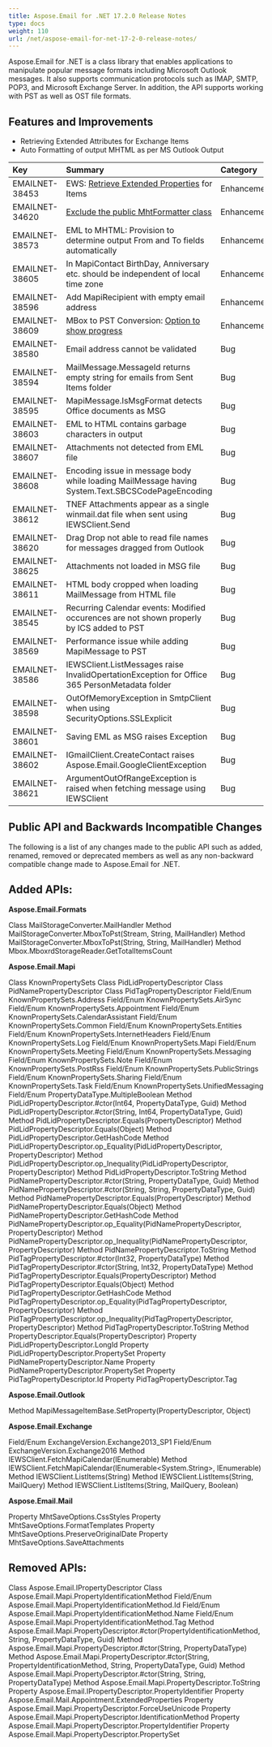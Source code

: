 ```yaml
---
title: Aspose.Email for .NET 17.2.0 Release Notes
type: docs
weight: 110
url: /net/aspose-email-for-net-17-2-0-release-notes/
---
```


Aspose.Email for .NET is a class library that enables applications to manipulate popular message formats including Microsoft Outlook messages. It also supports communication protocols such as IMAP, SMTP, POP3, and Microsoft Exchange Server. In addition, the API supports working with PST as well as OST file formats.
## **Features and Improvements**
- Retrieving Extended Attributes for Exchange Items
- Auto Formatting of output MHTML as per MS Outlook Output



|**Key**|**Summary**|**Category**|
| :- | :- | :- |
|EMAILNET-38453|EWS: [Retrieve Extended Properties](https://docs.asposeptyltd.com/display/emailnet/Working+with+Calendar+Items+on+Exchange+Server#WorkingwithCalendarItemsonExchangeServer-https://docs.aspose.com/display/emailnet/Working+with+Calendar+Items+on+Exchange+Server#WorkingwithCalendarItemsonExchangeServer-RetrievingExtendedAttributesInformationfromCalendarItems) for Items|Enhancement|
|EMAILNET-34620|[Exclude the public MhtFormatter class](/email/net/loading-and-saving-message/#loadingandsavingmessage-renderingcalendareventswhileconvertingtomhtml)|Enhancement|
|EMAILNET-38573|EML to MHTML: Provision to determine output From and To fields automatically|Enhancement|
|EMAILNET-38605|In MapiContact BirthDay, Anniversary etc. should be independent of local time zone|Enhancement|
|EMAILNET-38596|Add MapiRecipient with empty email address|Enhancement|
|EMAILNET-38609|MBox to PST Conversion: [Option to show progress](/email/net/programming-with-thunderbird/#programmingwiththunderbird-gettingtotalnumberofmessagesfrommboxfile)|Enhancement|
|EMAILNET-38580|Email address cannot be validated|Bug|
|EMAILNET-38594|MailMessage.MessageId returns empty string for emails from Sent Items folder|Bug|
|EMAILNET-38595|MapiMessage.IsMsgFormat detects Office documents as MSG|Bug|
|EMAILNET-38603|EML to HTML contains garbage characters in output|Bug|
|EMAILNET-38607|Attachments not detected from EML file|Bug|
|EMAILNET-38608|Encoding issue in message body while loading MailMessage having System.Text.SBCSCodePageEncoding|Bug|
|EMAILNET-38612|TNEF Attachments appear as a single winmail.dat file when sent using IEWSClient.Send|Bug|
|EMAILNET-38620|Drag Drop not able to read file names for messages dragged from Outlook|Bug|
|EMAILNET-38625|Attachments not loaded in MSG file|Bug|
|EMAILNET-38611|HTML body cropped when loading MailMessage from HTML file|Bug|
|EMAILNET-38545|Recurring Calendar events: Modified occurences are not shown properly by ICS added to PST|Bug|
|EMAILNET-38569|Performance issue while adding MapiMessage to PST|Bug|
|EMAILNET-38586|IEWSClient.ListMessages raise InvalidOpertationException for Office 365 PersonMetadata folder|Bug|
|EMAILNET-38598|OutOfMemoryException in SmtpClient when using SecurityOptions.SSLExplicit|Bug|
|EMAILNET-38601|Saving EML as MSG raises Exception|Bug|
|EMAILNET-38602|IGmailClient.CreateContact raises Aspose.Email.GoogleClientException|Bug|
|EMAILNET-38621|ArgumentOutOfRangeException is raised when fetching message using IEWSClient|Bug|
## **Public API and Backwards Incompatible Changes**
The following is a list of any changes made to the public API such as added, renamed, removed or deprecated members as well as any non-backward compatible change made to Aspose.Email for .NET.
## **Added APIs:**
**Aspose.Email.Formats**

Class MailStorageConverter.MailHandler
Method MailStorageConverter.MboxToPst(Stream, String, MailHandler)
Method MailStorageConverter.MboxToPst(String, String, MailHandler)
Method Mbox.MboxrdStorageReader.GetTotalItemsCount

**Aspose.Email.Mapi**

Class KnownPropertySets
Class PidLidPropertyDescriptor
Class PidNamePropertyDescriptor
Class PidTagPropertyDescriptor
Field/Enum KnownPropertySets.Address
Field/Enum KnownPropertySets.AirSync
Field/Enum KnownPropertySets.Appointment
Field/Enum KnownPropertySets.CalendarAssistant
Field/Enum KnownPropertySets.Common
Field/Enum KnownPropertySets.Entities
Field/Enum KnownPropertySets.InternetHeaders
Field/Enum KnownPropertySets.Log
Field/Enum KnownPropertySets.Mapi
Field/Enum KnownPropertySets.Meeting
Field/Enum KnownPropertySets.Messaging
Field/Enum KnownPropertySets.Note
Field/Enum KnownPropertySets.PostRss
Field/Enum KnownPropertySets.PublicStrings
Field/Enum KnownPropertySets.Sharing
Field/Enum KnownPropertySets.Task
Field/Enum KnownPropertySets.UnifiedMessaging
Field/Enum PropertyDataType.MultipleBoolean
Method PidLidPropertyDescriptor.#ctor(Int64, PropertyDataType, Guid)
Method PidLidPropertyDescriptor.#ctor(String, Int64, PropertyDataType, Guid)
Method PidLidPropertyDescriptor.Equals(PropertyDescriptor)
Method PidLidPropertyDescriptor.Equals(Object)
Method PidLidPropertyDescriptor.GetHashCode
Method PidLidPropertyDescriptor.op_Equality(PidLidPropertyDescriptor, PropertyDescriptor)
Method PidLidPropertyDescriptor.op_Inequality(PidLidPropertyDescriptor, PropertyDescriptor)
Method PidLidPropertyDescriptor.ToString
Method PidNamePropertyDescriptor.#ctor(String, PropertyDataType, Guid)
Method PidNamePropertyDescriptor.#ctor(String, String, PropertyDataType, Guid)
Method PidNamePropertyDescriptor.Equals(PropertyDescriptor)
Method PidNamePropertyDescriptor.Equals(Object)
Method PidNamePropertyDescriptor.GetHashCode
Method PidNamePropertyDescriptor.op_Equality(PidNamePropertyDescriptor, PropertyDescriptor)
Method PidNamePropertyDescriptor.op_Inequality(PidNamePropertyDescriptor, PropertyDescriptor)
Method PidNamePropertyDescriptor.ToString
Method PidTagPropertyDescriptor.#ctor(Int32, PropertyDataType)
Method PidTagPropertyDescriptor.#ctor(String, Int32, PropertyDataType)
Method PidTagPropertyDescriptor.Equals(PropertyDescriptor)
Method PidTagPropertyDescriptor.Equals(Object)
Method PidTagPropertyDescriptor.GetHashCode
Method PidTagPropertyDescriptor.op_Equality(PidTagPropertyDescriptor, PropertyDescriptor)
Method PidTagPropertyDescriptor.op_Inequality(PidTagPropertyDescriptor, PropertyDescriptor)
Method PidTagPropertyDescriptor.ToString
Method PropertyDescriptor.Equals(PropertyDescriptor)
Property PidLidPropertyDescriptor.LongId
Property PidLidPropertyDescriptor.PropertySet
Property PidNamePropertyDescriptor.Name
Property PidNamePropertyDescriptor.PropertySet
Property PidTagPropertyDescriptor.Id
Property PidTagPropertyDescriptor.Tag

**Aspose.Email.Outlook**

Method MapiMessageItemBase.SetProperty(PropertyDescriptor, Object)

**Aspose.Email.Exchange**

Field/Enum ExchangeVersion.Exchange2013_SP1
Field/Enum ExchangeVersion.Exchange2016
Method IEWSClient.FetchMapiCalendar(IEnumerable<String>)
Method IEWSClient.FetchMapiCalendar(IEnumerable<System.String>, IEnumerable<PropertyDescriptor>)
Method IEWSClient.ListItems(String)
Method IEWSClient.ListItems(String, MailQuery)
Method IEWSClient.ListItems(String, MailQuery, Boolean)

**Aspose.Email.Mail**

Property MhtSaveOptions.CssStyles
Property MhtSaveOptions.FormatTemplates
Property MhtSaveOptions.PreserveOriginalDate
Property MhtSaveOptions.SaveAttachments
## **Removed APIs:**
Class Aspose.Email.IPropertyDescriptor
Class Aspose.Email.Mapi.PropertyIdentificationMethod
Field/Enum Aspose.Email.Mapi.PropertyIdentificationMethod.Id
Field/Enum Aspose.Email.Mapi.PropertyIdentificationMethod.Name
Field/Enum Aspose.Email.Mapi.PropertyIdentificationMethod.Tag
Method Aspose.Email.Mapi.PropertyDescriptor.#ctor(PropertyIdentificationMethod, String, PropertyDataType, Guid)
Method Aspose.Email.Mapi.PropertyDescriptor.#ctor(String, PropertyDataType)
Method Aspose.Email.Mapi.PropertyDescriptor.#ctor(String, PropertyIdentificationMethod, String, PropertyDataType, Guid)
Method Aspose.Email.Mapi.PropertyDescriptor.#ctor(String, String, PropertyDataType)
Method Aspose.Email.Mapi.PropertyDescriptor.ToString
Property Aspose.Email.IPropertyDescriptor.PropertyIdentifier
Property Aspose.Email.Mail.Appointment.ExtendedProperties
Property Aspose.Email.Mapi.PropertyDescriptor.ForceUseUnicode
Property Aspose.Email.Mapi.PropertyDescriptor.IdentificationMethod
Property Aspose.Email.Mapi.PropertyDescriptor.PropertyIdentifier
Property Aspose.Email.Mapi.PropertyDescriptor.PropertySet


